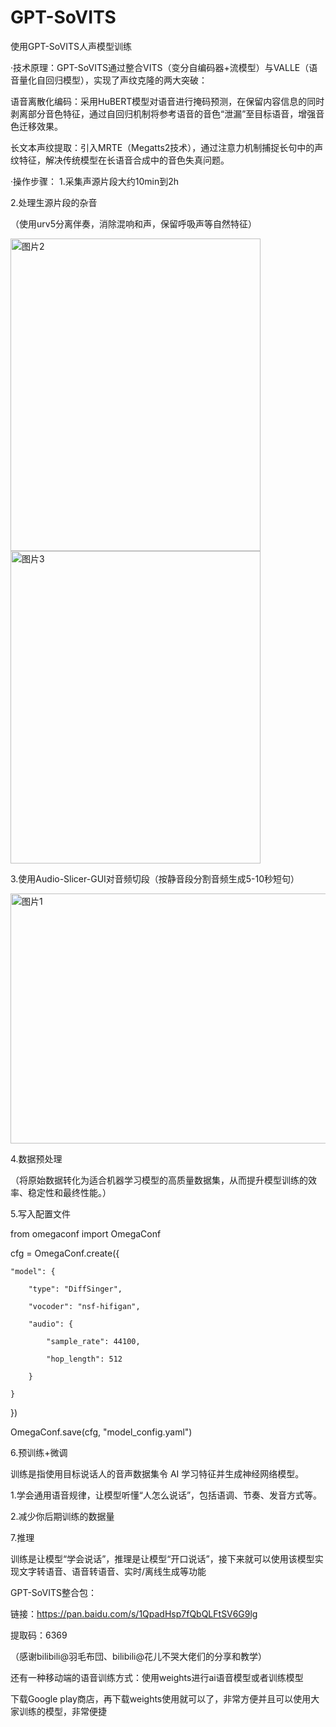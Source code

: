 # GPT-SoVITS
使用GPT-SoVITS人声模型训练

·技术原理：GPT-SoVITS通过整合VITS（变分自编码器+流模型）与VALLE（语音量化自回归模型），实现了声纹克隆的两大突破：

语音离散化编码：采用HuBERT模型对语音进行掩码预测，在保留内容信息的同时剥离部分音色特征，通过自回归机制将参考语音的音色“泄漏”至目标语音，增强音色迁移效果。

长文本声纹提取：引入MRTE（Megatts2技术），通过注意力机制捕捉长句中的声纹特征，解决传统模型在长语音合成中的音色失真问题。


·操作步骤：
1.采集声源片段大约10min到2h

2.处理生源片段的杂音

（使用urv5分离伴奏，消除混响和声，保留呼吸声等自然特征）

<img width="400" height="500" alt="图片2" src="https://github.com/user-attachments/assets/fe7109e1-f1ab-485a-8e06-77dc881b324f" />
<img width="400" height="500" alt="图片3" src="https://github.com/user-attachments/assets/b3a0b205-9fd1-4203-871f-1dbecd833f79" />


3.使用Audio-Slicer-GUI对音频切段（按静音段分割音频生成5-10秒短句）

<img width="600" height="400" alt="图片1" src="https://github.com/user-attachments/assets/e1286900-6130-478e-9ee3-3ad67049d97d" />


4.数据预处理

（将原始数据转化为适合机器学习模型的高质量数据集，从而提升模型训练的效率、稳定性和最终性能。）

5.写入配置文件

from omegaconf import OmegaConf

cfg = OmegaConf.create({

    "model": {
    
        "type": "DiffSinger",
        
        "vocoder": "nsf-hifigan",
        
        "audio": {
        
            "sample_rate": 44100,
            
            "hop_length": 512
            
        }
        
    }
    
})

OmegaConf.save(cfg, "model_config.yaml")


6.预训练+微调

训练是指使用目标说话人的音声数据集令 AI 学习特征并生成神经网络模型。

 1.学会通用语音规律，让模型听懂“人怎么说话”，包括语调、节奏、发音方式等。
 
 2.减少你后期训练的数据量

 
7.推理

训练是让模型“学会说话”，推理是让模型“开口说话”，接下来就可以使用该模型实现文字转语音、语音转语音、实时/离线生成等功能

GPT-SoVITS整合包：

链接：https://pan.baidu.com/s/1QpadHsp7fQbQLFtSV6G9lg 

提取码：6369 

（感谢bilibili@羽毛布団、bilibili@花儿不哭大佬们的分享和教学）

还有一种移动端的语音训练方式：使用weights进行ai语音模型或者训练模型

下载Google play商店，再下载weights使用就可以了，非常方便并且可以使用大家训练的模型，非常便捷
